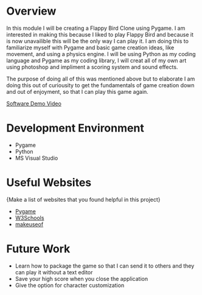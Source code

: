 # Overview

In this module I will be creating a Flappy Bird Clone using Pygame. I am interested in making this because I liked to play Flappy Bird and because it is now unavailible this will be the only way I can play it. I am doing this to familiarize myself with Pygame and basic game creation ideas, like movement, and using a physics engine. I will be using Python as my coding language and Pygame as my coding library, I will creat all of my own art using photoshop and impliment a scoring system and sound effects.

The purpose of doing all of this was mentioned above but to elaborate I am doing this out of curiousity to get the fundamentals of game creation down and out of enjoyment, so that I can play this game again.

[Software Demo Video](https://www.youtube.com/watch?v=RyhbSrhYLUE&list=PLD1izAfmJ9qBFbf6uvDDWG5Qr_E_zug01&index=23)

# Development Environment

- Pygame
- Python
- MS Visual Studio

# Useful Websites

{Make a list of websites that you found helpful in this project}

- [Pygame](https://www.pygame.org/news)
- [W3Schools](https://www.w3schools.com/)
- [makeuseof](https://www.makeuseof.com/)

# Future Work

- Learn how to package the game so that I can send it to others and they can play it without a text editor
- Save your high score when you close the application
- Give the option for character customization
